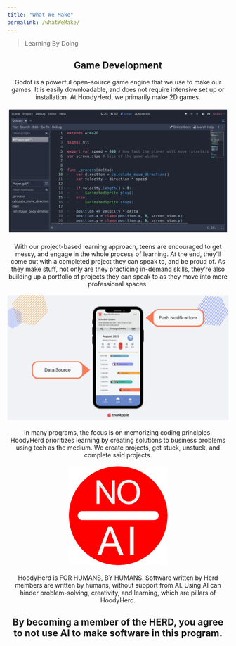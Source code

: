 ```yaml
---
title: "What We Make"
permalink: /whatWeMake/
---
```



> Learning By Doing
<div align="center">
 <h2> Game Development </h2>
</div>
<center>
Godot is a powerful open-source game engine that we use to make our games. It is easily downloadable, and does not require intensive set up or installation. At HoodyHerd, we primarily make 2D games.
</center>

<br>


<center>
<img title="code screenshot" src="/assets/images/codeScreen.png">
</center>
<br>

<center>
With our project-based learning approach, teens are encouraged to get messy, and engage in the whole process of learning. At the end, they’ll come out with a completed project they can speak to, and be proud of. As they make stuff, not only are they practicing in-demand skills, they’re also building up a portfolio of projects they can speak to as they move into more professional spaces.
</center>
<br>

<center>
<img title="code screenshot" src="/assets/images/thunkableScreen.png">
</center>

<br>
<center>
In many programs, the focus is on memorizing coding principles. HoodyHerd prioritizes learning by creating solutions to business problems using tech as the medium.  We create projects, get stuck, unstuck, and complete said projects. 
</center>
<br>

<center>
<img title="code screenshot" src="/assets/images/noAIScreen.png">
</center>

<br>
<center>
HoodyHerd is FOR HUMANS, BY HUMANS. Software written by Herd members are written by humans, without support from AI. Using AI can hinder problem-solving, creativity, and learning, which are pillars of HoodyHerd. 
<br>

<h2>By becoming a member of the HERD, you agree to not use AI to make software in this program.</h2>
</center>